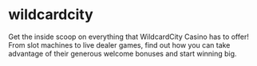 # wildcardcity
Get the inside scoop on everything that WildcardCity Casino has to offer! From slot machines to live dealer games, find out how you can take advantage of their generous welcome bonuses and start winning big.
